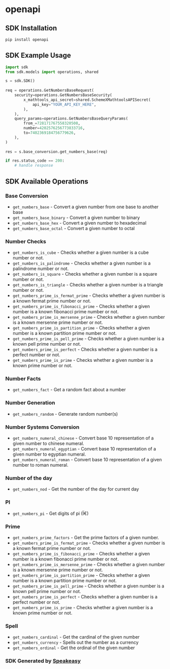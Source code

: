 # openapi

<!-- Start SDK Installation -->
## SDK Installation

```bash
pip install openapi
```
<!-- End SDK Installation -->

<!-- Start SDK Example Usage -->
## SDK Example Usage

```python
import sdk
from sdk.models import operations, shared

s = sdk.SDK()
    
req = operations.GetNumbersBaseRequest(
    security=operations.GetNumbersBaseSecurity(
        x_mathtools_api_secret=shared.SchemeXMathtoolsAPISecret(
            api_key="YOUR_API_KEY_HERE",
        ),
    ),
    query_params=operations.GetNumbersBaseQueryParams(
        from_=728171767558320508,
        number=4202576256773833716,
        to=7402369184756779626,
    ),
)
    
res = s.base_conversion.get_numbers_base(req)

if res.status_code == 200:
    # handle response
```
<!-- End SDK Example Usage -->

<!-- Start SDK Available Operations -->
## SDK Available Operations

### Base Conversion

* `get_numbers_base` - Convert a given number from one base to another base
* `get_numbers_base_binary` - Convert a given number to binary
* `get_numbers_base_hex` - Convert a given number to hexadecimal
* `get_numbers_base_octal` - Convert a given number to octal

### Number Checks

* `get_numbers_is_cube` - Checks whether a given number is a cube number or not.
* `get_numbers_is_palindrome` - Checks whether a given number is a palindrome number or not.
* `get_numbers_is_square` - Checks whether a given number is a square number or not.
* `get_numbers_is_triangle` - Checks whether a given number is a triangle number or not.
* `get_numbers_prime_is_fermat_prime` - Checks whether a given number is a known fermat prime number or not.
* `get_numbers_prime_is_fibonacci_prime` - Checks whether a given number is a known fibonacci prime number or not.
* `get_numbers_prime_is_mersenne_prime` - Checks whether a given number is a known mersenne prime number or not.
* `get_numbers_prime_is_partition_prime` - Checks whether a given number is a known partition prime number or not.
* `get_numbers_prime_is_pell_prime` - Checks whether a given number is a known pell prime number or not.
* `get_numbers_prime_is_perfect` - Checks whether a given number is a perfect number or not.
* `get_numbers_prime_is_prime` - Checks whether a given number is a known prime number or not.

### Number Facts

* `get_numbers_fact` - Get a random fact about a number

### Number Generation

* `get_numbers_random` - Generate random number(s)

### Number Systems Conversion

* `get_numbers_numeral_chinese` - Convert base 10 representation of a given number to chinese numeral.
* `get_numbers_numeral_egyptian` - Convert base 10 representation of a given number to egyptian numeral.
* `get_numbers_numeral_roman` - Convert base 10 representation of a given number to roman numeral.

### Number of the day

* `get_numbers_nod` - Get the number of the day for current day

### PI

* `get_numbers_pi` - Get digits of pi (Ï€)

### Prime

* `get_numbers_prime_factors` - Get the prime factors of a given number.
* `get_numbers_prime_is_fermat_prime` - Checks whether a given number is a known fermat prime number or not.
* `get_numbers_prime_is_fibonacci_prime` - Checks whether a given number is a known fibonacci prime number or not.
* `get_numbers_prime_is_mersenne_prime` - Checks whether a given number is a known mersenne prime number or not.
* `get_numbers_prime_is_partition_prime` - Checks whether a given number is a known partition prime number or not.
* `get_numbers_prime_is_pell_prime` - Checks whether a given number is a known pell prime number or not.
* `get_numbers_prime_is_perfect` - Checks whether a given number is a perfect number or not.
* `get_numbers_prime_is_prime` - Checks whether a given number is a known prime number or not.

### Spell

* `get_numbers_cardinal` - Get the cardinal of the given number
* `get_numbers_currency` - Spells out the number as a currency
* `get_numbers_ordinal` - Get the ordinal of the given number

<!-- End SDK Available Operations -->

### SDK Generated by [Speakeasy](https://docs.speakeasyapi.dev/docs/using-speakeasy/client-sdks)
